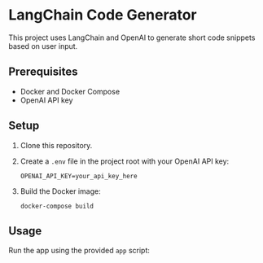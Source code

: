 # LangChain Code Generator

This project uses LangChain and OpenAI to generate short code snippets based on user input.

## Prerequisites

- Docker and Docker Compose
- OpenAI API key

## Setup

1. Clone this repository.

2. Create a `.env` file in the project root with your OpenAI API key:

   ```
   OPENAI_API_KEY=your_api_key_here
   ```

3. Build the Docker image:

   ```
   docker-compose build
   ```

## Usage

Run the app using the provided `app` script:
